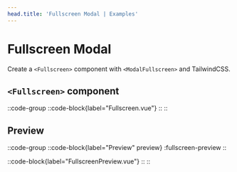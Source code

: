 ```yaml
---
head.title: 'Fullscreen Modal | Examples'
---
```


# Fullscreen Modal

Create a `<Fullscreen>` component with `<ModalFullscreen>` and TailwindCSS.

## `<Fullscreen>` component

::code-group
  ::code-block{label="Fullscreen.vue"}
    <!-- :code-block-file{path="./Fullscreen.vue" language="vue"} -->
  ::
::


## Preview

::code-group
  ::code-block{label="Preview" preview}
    :fullscreen-preview
  ::

  ::code-block{label="FullscreenPreview.vue"}
    <!-- :code-block-file{path="./FullscreenPreview.vue" language="vue"} -->
  ::
::